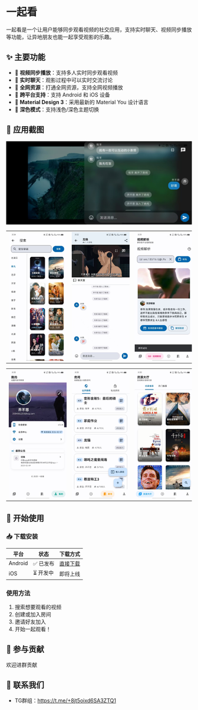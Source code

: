 # 一起看

一起看是一个让用户能够同步观看视频的社交应用，支持实时聊天、视频同步播放等功能，让异地朋友也能一起享受观影的乐趣。

## ✨ 主要功能

- 🎥 **视频同步播放**：支持多人实时同步观看视频
- 💬 **实时聊天**：观影过程中可以实时交流讨论
- 🔄 **全网资源**：打通全网资源，支持全网视频播放
- 📱 **跨平台支持**：支持 Android 和 iOS 设备
- 🎨 **Material Design 3**：采用最新的 Material You 设计语言
- 🌙 **深色模式**：支持浅色/深色主题切换

## 📱 应用截图

<img src="2.jpg" style="">



<table>
  <tr>
    <td><center><img src="1.jpg" style="max-width: 200px; height: 350px;"></center></td>
    <td><center><img src="3.jpg" style="max-width: 200px; height: 350px;"></center></td>
    <td><center><img src="4.jpg" style="max-width: 200px; height: 350px;"></center></td>
    <td><center><img src="5.jpg" style="max-width: 200px; height: 350px;"></center></td>
    
  </tr>
</table>

<table>
  <tr>
    <td><center><img src="6.jpg" style="max-width: 200px; height: 350px;"></center></td>
    <td><center><img src="7.jpg" style="max-width: 200px; height: 350px;"></center></td>
    <td><center><img src="8.jpg" style="max-width: 200px; height: 350px;"></center></td>
    <td><center><img src="9.jpg" style="max-width: 200px; height: 350px;"></center></td>
  </tr>
</table>



## 🚀 开始使用

### 📥 下载安装


| 平台 | 状态 | 下载方式 |
|------|------|----------|
| Android | ✅ 已发布 | [直接下载](https://www.123684.com/s/5lHyTd-bhRHv)  |
| iOS | ⏳ 开发中 | 即将上线 |

### 使用方法

1. 搜索想要观看的视频
2. 创建或加入房间
3. 邀请好友加入
4. 开始一起观看！

## 🤝 参与贡献

欢迎进群贡献

## 👥 联系我们

- TG群组：https://t.me/+8jt5oixd6SA3ZTQ1
